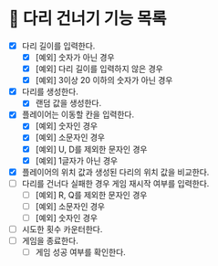 # 🚀 다리 건너기 기능 목록
- [X] 다리 길이를 입력한다.
  - [X] [예외] 숫자가 아닌 경우   
  - [X] [예외] 다리 길이를 입력하지 않은 경우
  - [X] [예외] 3이상 20 이하의 숫자가 아닌 경우
- [X] 다리를 생성한다.
  - [X] 랜덤 값을 생성한다.
- [X] 플레이어는 이동할 칸을 입력한다.
  - [X] [예외] 숫자인 경우
  - [X] [예외] 소문자인 경우
  - [X] [예외] U, D를 제외한 문자인 경우
  - [X] [예외] 1글자가 아닌 경우
- [X] 플레이어의 위치 값과 생성된 다리의 위치 값을 비교한다.
- [ ] 다리를 건너다 실패한 경우 게임 재시작 여부를 입력한다.
  - [ ] [예외] R, Q를 제외한 문자인 경우
  - [ ] [예외] 소문자인 경우
  - [ ] [예외] 숫자인 경우 
- [ ] 시도한 횟수 카운터한다.
- [ ] 게임을 종료한다.
  - [ ] 게임 성공 여부를 확인한다.